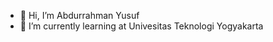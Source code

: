 - 👋 Hi, I’m Abdurrahman Yusuf
- 🌱 I’m currently learning at Univesitas Teknologi Yogyakarta

<!---
justucok/justucok is a ✨ special ✨ repository because its `README.md` (this file) appears on your GitHub profile.
You can click the Preview link to take a look at your changes.
--->
